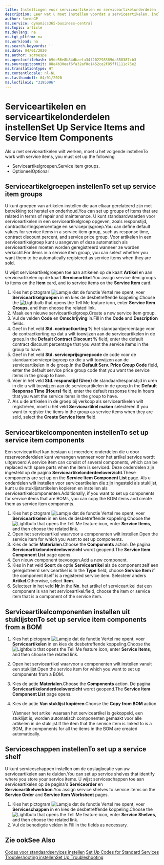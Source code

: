 ```yaml
---
title: Instellingen voor serviceartikelen en serviceartikelonderdelen | Microsoft Docs
description: Leer wat u moet instellen voordat u serviceartikelen, inclusief standaardwaarden voor onder andere de responstijd, het contractkortingspercentage en de serviceprijsgroep, kunt gebruiken.
author: SorenGP
ms.service: dynamics365-business-central
ms.topic: article
ms.devlang: na
ms.tgt_pltfrm: na
ms.workload: na
ms.search.keywords: ''
ms.date: 04/01/2020
ms.author: sgroespe
ms.openlocfilehash: b9de56e8b84dbaefa34f202298869da358387cb3
ms.sourcegitcommit: 88e4b30eaf6fa32af0c1452ce2f85ff1111c75e2
ms.translationtype: HT
ms.contentlocale: nl-NL
ms.lasthandoff: 04/01/2020
ms.locfileid: "3195096"
---
```

# <a name="set-up-service-items-and-service-item-components"></a><span data-ttu-id="2ac95-103">Serviceartikelen en serviceartikelonderdelen instellen</span><span class="sxs-lookup"><span data-stu-id="2ac95-103">Set Up Service Items and Service Item Components</span></span>
<span data-ttu-id="2ac95-104">Als u met serviceartikelen wilt werken, moet u het volgende instellen</span><span class="sxs-lookup"><span data-stu-id="2ac95-104">To work with service items, you must set up the following</span></span>

* <span data-ttu-id="2ac95-105">Serviceartikelgroepen.</span><span class="sxs-lookup"><span data-stu-id="2ac95-105">Service item groups.</span></span>
* <span data-ttu-id="2ac95-106">Optioneel</span><span class="sxs-lookup"><span data-stu-id="2ac95-106">Optional</span></span>

## <a name="to-set-up-service-item-groups"></a><span data-ttu-id="2ac95-107">Serviceartikelgroepen instellen</span><span class="sxs-lookup"><span data-stu-id="2ac95-107">To set up service item groups</span></span>
<span data-ttu-id="2ac95-108">U kunt groepen van artikelen instellen die aan elkaar gerelateerd zijn met betrekking tot herstel en onderhoud.</span><span class="sxs-lookup"><span data-stu-id="2ac95-108">You can set up groups of items that are related in terms of repair and maintenance.</span></span> <span data-ttu-id="2ac95-109">U kunt standaardwaarden voor serviceartikelen in een serviceartikelgroep opgeven, zoals responstijd, contractkortingspercentage en serviceprijsgroep.</span><span class="sxs-lookup"><span data-stu-id="2ac95-109">You can define default values for service items in a service item group, such as response time, contract discount percent, and service price group.</span></span> <span data-ttu-id="2ac95-110">Voor artikelen in een serviceartikelgroep kunt u aangeven of deze automatisch als serviceartikelen moeten worden geregistreerd wanneer ze worden verkocht.</span><span class="sxs-lookup"><span data-stu-id="2ac95-110">For items in a service item group, you can select whether you want them to be automatically registered as service items when they are sold.</span></span>  

<span data-ttu-id="2ac95-111">U wijst serviceartikelgroepen toe aan artikelen op de kaart **Artikel** en aan serviceartikelen op de kaart **Serviceartikel**.</span><span class="sxs-lookup"><span data-stu-id="2ac95-111">You assign service item groups to items on the **Item** card, and to service items on the **Service Item** card.</span></span>  

1. <span data-ttu-id="2ac95-112">Kies het pictogram ![Lampje dat de functie Vertel me opent](media/ui-search/search_small.png "Vertel me wat u wilt doen"), voer **Serviceartikelgroepen** in en kies de desbetreffende koppeling.</span><span class="sxs-lookup"><span data-stu-id="2ac95-112">Choose the ![Lightbulb that opens the Tell Me feature](media/ui-search/search_small.png "Tell me what you want to do") icon, enter **Service Item Groups**, and then choose the related link.</span></span>  
2. <span data-ttu-id="2ac95-113">Maak een nieuwe serviceartikelgroep.</span><span class="sxs-lookup"><span data-stu-id="2ac95-113">Create a new service item group.</span></span>  
3. <span data-ttu-id="2ac95-114">Vul de velden **Code** en **Omschrijving** in.</span><span class="sxs-lookup"><span data-stu-id="2ac95-114">Fill in the **Code** and **Description** fields.</span></span>  
4. <span data-ttu-id="2ac95-115">Geef in het veld **Std. contractkorting %** het standaardpercentage voor de contractkorting op dat u wilt toewijzen aan de serviceartikelen in de groep.</span><span class="sxs-lookup"><span data-stu-id="2ac95-115">In the **Default Contract Discount %** field, enter the default contract discount percentage that you want the service items in the group to have.</span></span>  
5. <span data-ttu-id="2ac95-116">Geef in het veld **Std. serviceprijsgroepcode** de code voor de standaardserviceprijsgroep op die u wilt toewijzen aan de serviceartikelen in de groep.</span><span class="sxs-lookup"><span data-stu-id="2ac95-116">In the **Default Serv. Price Group Code** field, enter the default service price group code that you want the service items in the group to have.</span></span>  
6. <span data-ttu-id="2ac95-117">Voer in het veld **Std. responstijd (Uren)** de standaardresponstijd in uren in die u wilt toewijzen aan de serviceartikelen in de groep.</span><span class="sxs-lookup"><span data-stu-id="2ac95-117">In the **Default Response Time (Hours)** field, enter the default response time in hours that you want the service items in the group to have.</span></span>  
7. <span data-ttu-id="2ac95-118">Als u de artikelen in de groep bij verkoop als serviceartikelen wilt registreren, moet u het veld **Serviceartikel maken** selecteren.</span><span class="sxs-lookup"><span data-stu-id="2ac95-118">If you want to register the items in the group as service items when they are sold, select the **Create Service Item** field.</span></span>  

## <a name="to-set-up-service-item-components"></a><span data-ttu-id="2ac95-119">Serviceartikelcomponenten instellen</span><span class="sxs-lookup"><span data-stu-id="2ac95-119">To set up service item components</span></span>
<span data-ttu-id="2ac95-120">Een serviceartikel kan bestaan uit meerdere onderdelen die u door reserveonderdelen kunt vervangen wanneer voor het artikel service wordt uitgevoerd.</span><span class="sxs-lookup"><span data-stu-id="2ac95-120">A service item can consist of several components, which can be replaced with spare parts when the item is serviced.</span></span> <span data-ttu-id="2ac95-121">Deze onderdelen zijn ingesteld op de pagina **Serviceartikelonderdeeloverzicht**.</span><span class="sxs-lookup"><span data-stu-id="2ac95-121">These components are set up on the **Service Item Component List** page.</span></span> <span data-ttu-id="2ac95-122">Als u onderdelen wilt instellen voor serviceartikelen die zijn ingesteld als stuklijst, kunt u de stuklijstartikelen kopiëren en instellen als serviceartikelcomponenten.</span><span class="sxs-lookup"><span data-stu-id="2ac95-122">Additionally, if you want to set up components for service items that are BOMs, you can copy the BOM items and create them as service item components.</span></span>

1. <span data-ttu-id="2ac95-123">Kies het pictogram ![Lampje dat de functie Vertel me opent](media/ui-search/search_small.png "Vertel me wat u wilt doen"), voer **Serviceartikelen** in en kies de desbetreffende koppeling.</span><span class="sxs-lookup"><span data-stu-id="2ac95-123">Choose the ![Lightbulb that opens the Tell Me feature](media/ui-search/search_small.png "Tell me what you want to do") icon, enter **Service Items**, and then choose the related link.</span></span>
2. <span data-ttu-id="2ac95-124">Open het serviceartikel waarvoor u componenten wilt instellen.</span><span class="sxs-lookup"><span data-stu-id="2ac95-124">Open the service item for which you want to set up components.</span></span>  
3. <span data-ttu-id="2ac95-125">Kies de actie **Materialen**.</span><span class="sxs-lookup"><span data-stu-id="2ac95-125">Choose the **Components** action.</span></span> <span data-ttu-id="2ac95-126">De pagina **Serviceartikelonderdeeloverzicht** wordt geopend.</span><span class="sxs-lookup"><span data-stu-id="2ac95-126">The **Service Item Component List** page opens.</span></span>  
4. <span data-ttu-id="2ac95-127">Een nieuw component toevoegen.</span><span class="sxs-lookup"><span data-stu-id="2ac95-127">Add a new component.</span></span>  
5. <span data-ttu-id="2ac95-128">Kies in het veld **Soort** de optie **Serviceartikel** als de component zelf een geregistreerd serviceartikel is.</span><span class="sxs-lookup"><span data-stu-id="2ac95-128">In the **Type** field, choose **Service Item** if the component itself is a registered service item.</span></span> <span data-ttu-id="2ac95-129">Selecteer anders **Artikel**.</span><span class="sxs-lookup"><span data-stu-id="2ac95-129">Otherwise, select **Item**.</span></span>  
6. <span data-ttu-id="2ac95-130">Selecteer in het veld **Nr.**</span><span class="sxs-lookup"><span data-stu-id="2ac95-130">In the **No.**</span></span> <span data-ttu-id="2ac95-131">het artikel of serviceartikel dat een component is van het serviceartikel.</span><span class="sxs-lookup"><span data-stu-id="2ac95-131">field, choose the item or service item that is a component of the service item.</span></span>  

## <a name="to-set-up-service-item-components-from-a-bom"></a><span data-ttu-id="2ac95-132">Serviceartikelcomponenten instellen uit stuklijsten</span><span class="sxs-lookup"><span data-stu-id="2ac95-132">To set up service item components from a BOM</span></span>
1.  <span data-ttu-id="2ac95-133">Kies het pictogram ![Lampje dat de functie Vertel me opent](media/ui-search/search_small.png "Vertel me wat u wilt doen"), voer **Serviceartikelen** in en kies de desbetreffende koppeling.</span><span class="sxs-lookup"><span data-stu-id="2ac95-133">Choose the ![Lightbulb that opens the Tell Me feature](media/ui-search/search_small.png "Tell me what you want to do") icon, enter **Service Items**, and then choose the related link.</span></span>  
2. <span data-ttu-id="2ac95-134">Open het serviceartikel waarvoor u componenten wilt instellen vanuit een stuklijst.</span><span class="sxs-lookup"><span data-stu-id="2ac95-134">Open the service item for which you want to set up components from a BOM.</span></span>  
3. <span data-ttu-id="2ac95-135">Kies de actie **Materialen**.</span><span class="sxs-lookup"><span data-stu-id="2ac95-135">Choose the **Components** action.</span></span> <span data-ttu-id="2ac95-136">De pagina **Serviceartikelonderdeeloverzicht** wordt geopend.</span><span class="sxs-lookup"><span data-stu-id="2ac95-136">The **Service Item Component List** page opens.</span></span>  
4. <span data-ttu-id="2ac95-137">Kies de actie **Van stuklijst kopiëren**.</span><span class="sxs-lookup"><span data-stu-id="2ac95-137">Choose the **Copy from BOM** action.</span></span>  

    <span data-ttu-id="2ac95-138">Wanneer het artikel waaraan het serviceartikel is gekoppeld, een stuklijst is, worden automatisch componenten gemaakt voor alle artikelen in de stuklijst.</span><span class="sxs-lookup"><span data-stu-id="2ac95-138">If the item that the service item is linked to is a BOM, the components for all the items in the BOM are created automatically.</span></span>  

## <a name="to-set-up-a-service-shelf"></a><span data-ttu-id="2ac95-139">Serviceschappen instellen</span><span class="sxs-lookup"><span data-stu-id="2ac95-139">To set up a service shelf</span></span>
<span data-ttu-id="2ac95-140">U kunt serviceschappen instellen om de opslaglocatie van uw serviceartikelen aan te duiden.</span><span class="sxs-lookup"><span data-stu-id="2ac95-140">You can set up service shelves that identify where you store your service items.</span></span> <span data-ttu-id="2ac95-141">U wijst serviceschappen toe aan serviceartikelen op de pagina's **Serviceorder** en **Serviceartikelwerkbon**.</span><span class="sxs-lookup"><span data-stu-id="2ac95-141">You assign service shelves to service items on the **Service Order** and **Service Item Worksheet** pages.</span></span>  

1. <span data-ttu-id="2ac95-142">Kies het pictogram ![Lampje dat de functie Vertel me opent](media/ui-search/search_small.png "Vertel me wat u wilt doen"), voer **Serviceschappen** in en kies de desbetreffende koppeling.</span><span class="sxs-lookup"><span data-stu-id="2ac95-142">Choose the ![Lightbulb that opens the Tell Me feature](media/ui-search/search_small.png "Tell me what you want to do") icon, enter **Service Shelves**, and then choose the related link.</span></span>
2. <span data-ttu-id="2ac95-143">Vul de benodigde velden in.</span><span class="sxs-lookup"><span data-stu-id="2ac95-143">Fill in the fields as necessary.</span></span>

## <a name="see-also"></a><span data-ttu-id="2ac95-144">Zie ook</span><span class="sxs-lookup"><span data-stu-id="2ac95-144">See Also</span></span>
<span data-ttu-id="2ac95-145">[Codes voor standaardservices instellen](service-how-setup-service-coding.md) </span><span class="sxs-lookup"><span data-stu-id="2ac95-145">[Set Up Codes for Standard Services](service-how-setup-service-coding.md) </span></span>  
[<span data-ttu-id="2ac95-146">Troubleshooting instellen</span><span class="sxs-lookup"><span data-stu-id="2ac95-146">Set Up Troubleshooting</span></span>](service-how-setup-troubleshooting.md)
